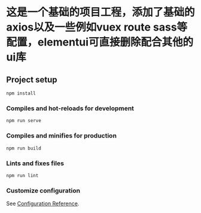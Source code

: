 # 这是一个基础的项目工程，添加了基础的axios以及一些例如vuex route sass等配置，elementui可直接删除配合其他的ui库

## Project setup
```
npm install
```

### Compiles and hot-reloads for development
```
npm run serve
```

### Compiles and minifies for production
```
npm run build
```

### Lints and fixes files
```
npm run lint
```

### Customize configuration
See [Configuration Reference](https://cli.vuejs.org/config/).
